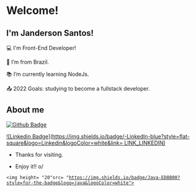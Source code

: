 # Welcome!


## I'm Janderson Santos!


:computer: I'm Front-End Developer!

:house_with_garden: I’m from Brazil.

:books: I’m currently learning NodeJs.

:outbox_tray: 2022 Goals: studying to become a fullstack developer.

 

## About me

[![Github Badge](https://img.shields.io/badge/-Github-000?style=flat-square&logo=Github&logoColor=white&link=LINK_GIT)](https://github.com/uekodyn)

[![Linkedin Badge](https://img.shields.io/badge/-LinkedIn-blue?style=flat-square&logo=Linkedin&logoColor=white&link= LINK_LINKEDIN)](https://www.linkedin.com/in/janderson-santos-03792b187/)

- Thanks for visiting.

- Enjoy it!! o/

<code><img height= "20"src= "https://img.shields.io/badge/Java-ED8B00?style=for-the-badge&logo=java&logoColor=white"></code>

